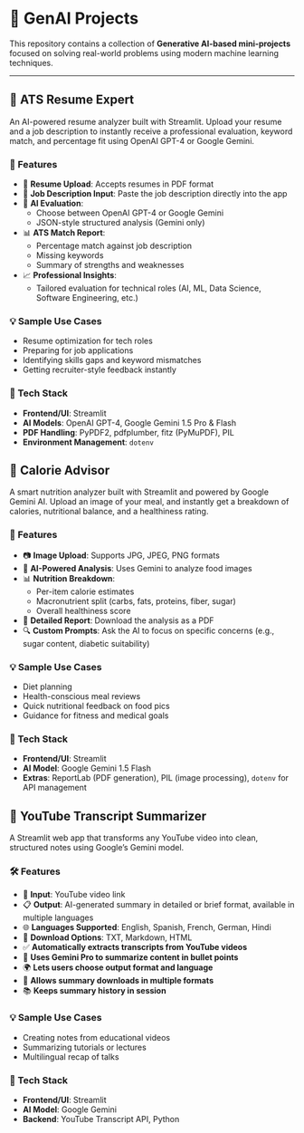 # 🌟 GenAI Projects

This repository contains a collection of **Generative AI-based mini-projects** focused on solving real-world problems using modern machine learning techniques.

---

## 🧠 ATS Resume Expert

An AI-powered resume analyzer built with Streamlit. Upload your resume and a job description to instantly receive a professional evaluation, keyword match, and percentage fit using OpenAI GPT-4 or Google Gemini.

### 🧰 Features
- 📄 **Resume Upload**: Accepts resumes in PDF format  
- 📝 **Job Description Input**: Paste the job description directly into the app  
- 🤖 **AI Evaluation**:  
  - Choose between OpenAI GPT-4 or Google Gemini  
  - JSON-style structured analysis (Gemini only)  
- 📊 **ATS Match Report**:  
  - Percentage match against job description  
  - Missing keywords  
  - Summary of strengths and weaknesses  
- 📈 **Professional Insights**:  
  - Tailored evaluation for technical roles (AI, ML, Data Science, Software Engineering, etc.)

### 💡 Sample Use Cases
- Resume optimization for tech roles  
- Preparing for job applications  
- Identifying skills gaps and keyword mismatches  
- Getting recruiter-style feedback instantly

### 🚀 Tech Stack
- **Frontend/UI**: Streamlit  
- **AI Models**: OpenAI GPT-4, Google Gemini 1.5 Pro & Flash  
- **PDF Handling**: PyPDF2, pdfplumber, fitz (PyMuPDF), PIL  
- **Environment Management**: `dotenv`


## 🥗 Calorie Advisor
A smart nutrition analyzer built with Streamlit and powered by Google Gemini AI. Upload an image of your meal, and instantly get a breakdown of calories, nutritional balance, and a healthiness rating.

### 🧰 Features
- 📷 **Image Upload**: Supports JPG, JPEG, PNG formats
- 🧠 **AI-Powered Analysis**: Uses Gemini to analyze food images
- 📊 **Nutrition Breakdown**:
  - Per-item calorie estimates
  - Macronutrient split (carbs, fats, proteins, fiber, sugar)
  - Overall healthiness score
- 📝 **Detailed Report**: Download the analysis as a PDF
- 🔍 **Custom Prompts**: Ask the AI to focus on specific concerns (e.g., sugar content, diabetic suitability)

### 💡 Sample Use Cases
- Diet planning
- Health-conscious meal reviews
- Quick nutritional feedback on food pics
- Guidance for fitness and medical goals

### 🚀 Tech Stack
- **Frontend/UI**: Streamlit
- **AI Model**: Google Gemini 1.5 Flash
- **Extras**: ReportLab (PDF generation), PIL (image processing), `dotenv` for API management


## 🔹 YouTube Transcript Summarizer
A Streamlit web app that transforms any YouTube video into clean, structured notes using Google’s Gemini model.

### 🛠️ Features
- 🎥 **Input**: YouTube video link
- 📋 **Output**: AI-generated summary in detailed or brief format, available in multiple languages
- 🌐 **Languages Supported**: English, Spanish, French, German, Hindi
- 💾 **Download Options**: TXT, Markdown, HTML
- ✅ **Automatically extracts transcripts from YouTube videos**
- 🧠 **Uses Gemini Pro to summarize content in bullet points**
- 🌍 **Lets users choose output format and language**
- 💾 **Allows summary downloads in multiple formats**
- 📚 **Keeps summary history in session**

### 💡 Sample Use Cases
- Creating notes from educational videos
- Summarizing tutorials or lectures
- Multilingual recap of talks

### 🚀 Tech Stack
- **Frontend/UI**: Streamlit
- **AI Model**: Google Gemini
- **Backend**: YouTube Transcript API, Python

